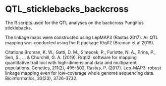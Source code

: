 # QTL_sticklebacks_backcross
The R scripts used for the QTL analyses on the backcross Pungitius sticklebacks. 

The linkage maps were constructed using LepMAP3 (Rastas 2017). All QTL mapping was conducted using the R package R/qtl2 (Broman et al 2019).


Citations
Broman, K. W., Gatti, D. M., Simecek, P., Furlotte, N. A., Prins, P., Sen, Ś., ... & Churchill, G. A. (2019). R/qtl2: software for mapping quantitative trait loci with high-dimensional data and multiparent populations. Genetics, 211(2), 495-502.
Rastas, P. (2017). Lep-MAP3: robust linkage mapping even for low-coverage whole genome sequencing data. Bioinformatics, 33(23), 3726-3732.

